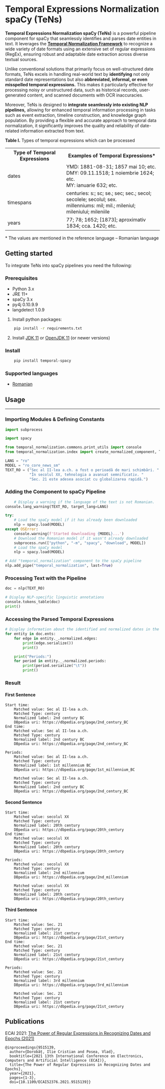# Temporal Expressions Normalization spaCy (TeNs)

<b>Temporal Expressions Normalization spaCy (TeNs)</b> is a powerful pipeline component for spaCy that seamlessly
identifies and parses date entities in text. It leverages the <b>[Temporal Normalization Framework](
https://github.com/iliedorobat/timespan-normalization)</b> to recognize a wide variety of date formats using an
extensive set of regular expressions (RegEx), ensuring robust and adaptable date extraction across diverse
textual sources.

Unlike conventional solutions that primarily focus on well-structured date formats, TeNs excels in handling
real-world text by <b>identifying</b> not only standard date representations but also <b>abbreviated, informal, or even
misspelled temporal expressions.</b> This makes it particularly effective for processing noisy or unstructured data,
such as historical records, user-generated content, and scanned documents with OCR inaccuracies.

Moreover, TeNs is designed to <b>integrate seamlessly into existing NLP pipelines,</b> allowing for enhanced temporal
information processing in tasks such as event extraction, timeline construction, and knowledge graph population.
By providing a flexible and accurate approach to temporal data normalization, it significantly improves the
quality and reliability of date-related information extracted from text.

<b>Table I.</b> Types of temporal expressions which can be processed
<table>
    <tr>
        <th>Type of Temporal Expressions</th>
        <th>Examples of Temporal Expressions*</th>
    </tr>
    <tr>
        <td>dates</td>
        <td>
            YMD: 1881-08-31; 1857 mai 10; etc.<br/>
            DMY: 09.11.1518; 1 noiembrie 1624; etc.<br/>
            MY: ianuarie 632; etc.
        </td>
    </tr>
    <tr>
        <td>timespans</td>
        <td>
            centuries: s:; sc; se.; sec; sec.; secol; secolele; secolul; sex.<br/>
            millenniums: mil; mil.; mileniul; mileniului; mileniile
        </td>
    </tr>
    <tr>
        <td>years</td>
        <td>77; 78; 1652; [1873]; aproximativ 1834; cca. 1420; etc.</td>
    </tr>
</table>
* The values are mentioned in the reference language – Romanian language



## Getting started
To integrate TeNs into spaCy pipelines you need the following:

### Prerequisites
- Python 3.x
- JRE 11+
- spaCy 3.x
- py4j 0.10.9.9
- langdetect 1.0.9

1. Install python packages:
```bash
    pip install -r requirements.txt
```

2. Install [JDK 11](https://www.oracle.com/nl/java/technologies/javase/jdk11-archive-downloads.html) or [OpenJDK 11](https://openjdk.org/install/) (or newer versions)


### Install
```bash
    pip install temporal-spacy
```

### Supported languages
- [Romanian](https://universaldependencies.org/tagset-conversion/ro-multext-uposf.html)



## Usage
*** 

### Importing Modules & Defining Constants

```python
import subprocess

import spacy

from temporal_normalization.commons.print_utils import console
from temporal_normalization.index import create_normalized_component, TemporalNormalization  ## noqa: F401

LANG = "ro"
MODEL = "ro_core_news_sm"
TEXT_RO = ("Sec al II-lea a.ch. a fost o perioadă de mari schimbări. "
           "În secolul XX, tehnologia a avansat semnificativ. "
           "Sec. 21 este adesea asociat cu globalizarea rapidă.")
```

### Adding the Component to spaCy Pipeline
```python
    # Display a warning if the language of the text is not Romanian.
console.lang_warning(TEXT_RO, target_lang=LANG)

try:
    # Load the spaCy model if it has already been downloaded
    nlp = spacy.load(MODEL)
except OSError:
    console.warning(f'Started downloading {MODEL}...')
    # Download the Romanian model if it wasn't already downloaded
    subprocess.run(["python", "-m", "spacy", "download", MODEL])
    # Load the spaCy model
    nlp = spacy.load(MODEL)

# Add "temporal_normalization" component to the spaCy pipeline
nlp.add_pipe("temporal_normalization", last=True)
```

### Processing Text with the Pipeline
```python
doc = nlp(TEXT_RO)

# Display NLP-specific linguistic annotations
console.tokens_table(doc)
print()
```

### Accessing the Parsed Temporal Expressions
```python
# Display information about the identified and normalized dates in the text.
for entity in doc.ents:
    for edge in entity._.normalized.edges:
        print(edge.serialize())
        print()

    print("Periods:")
    for period in entity._.normalized.periods:
        print(period.serialize("\t"))
        print()
```

### Result
#### First Sentence
```text
Start time:
	Matched value: Sec al II-lea a.ch.
	Matched Type: century
	Normalized label: 2nd century BC
	DBpedia uri: https://dbpedia.org/page/2nd_century_BC
End time:
	Matched value: Sec al II-lea a.ch.
	Matched Type: century
	Normalized label: 2nd century BC
	DBpedia uri: https://dbpedia.org/page/2nd_century_BC

Periods:
	Matched value: Sec al II-lea a.ch.
	Matched Type: century
	Normalized label: 1st millennium BC
	DBpedia uri: https://dbpedia.org/page/1st_millennium_BC

	Matched value: Sec al II-lea a.ch.
	Matched Type: century
	Normalized label: 2nd century BC
	DBpedia uri: https://dbpedia.org/page/2nd_century_BC
```

#### Second Sentence
```text
Start time:
	Matched value: secolul XX
	Matched Type: century
	Normalized label: 20th century
	DBpedia uri: https://dbpedia.org/page/20th_century
End time:
	Matched value: secolul XX
	Matched Type: century
	Normalized label: 20th century
	DBpedia uri: https://dbpedia.org/page/20th_century

Periods:
	Matched value: secolul XX
	Matched Type: century
	Normalized label: 2nd millennium
	DBpedia uri: https://dbpedia.org/page/2nd_millennium

	Matched value: secolul XX
	Matched Type: century
	Normalized label: 20th century
	DBpedia uri: https://dbpedia.org/page/20th_century
```

#### Third Sentence
```text
Start time:
	Matched value: Sec. 21
	Matched Type: century
	Normalized label: 21st century
	DBpedia uri: https://dbpedia.org/page/21st_century
End time:
	Matched value: Sec. 21
	Matched Type: century
	Normalized label: 21st century
	DBpedia uri: https://dbpedia.org/page/21st_century

Periods:
	Matched value: Sec. 21
	Matched Type: century
	Normalized label: 3rd millennium
	DBpedia uri: https://dbpedia.org/page/3rd_millennium

	Matched value: Sec. 21
	Matched Type: century
	Normalized label: 21st century
	DBpedia uri: https://dbpedia.org/page/21st_century
```



## Publications
ECAI 2021: [The Power of Regular Expressions in Recognizing Dates and Epochs (2021)](https://ieeexplore.ieee.org/document/9515139)
```
@inproceedings{9515139,
  author={Dorobăț, Ilie Cristian and Posea, Vlad},
  booktitle={2021 13th International Conference on Electronics, Computers and Artificial Intelligence (ECAI)}, 
  title={The Power of Regular Expressions in Recognizing Dates and Epochs}, 
  year={2021},
  pages={1-3},
  doi={10.1109/ECAI52376.2021.9515139}}
```
